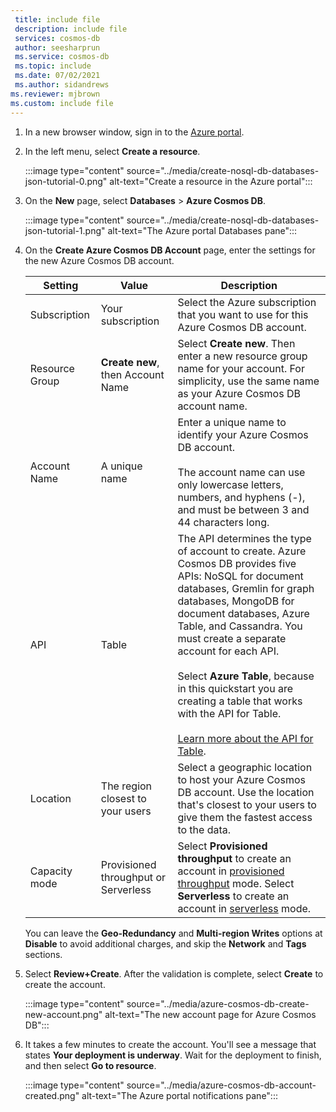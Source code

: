 ```yaml
---
 title: include file
 description: include file
 services: cosmos-db
 author: seesharprun
 ms.service: cosmos-db
 ms.topic: include
 ms.date: 07/02/2021
 ms.author: sidandrews
ms.reviewer: mjbrown
ms.custom: include file
---
```


1. In a new browser window, sign in to the [Azure portal](https://portal.azure.com/).

2. In the left menu, select **Create a resource**.
   
   :::image type="content" source="../media/create-nosql-db-databases-json-tutorial-0.png" alt-text="Create a resource in the Azure portal":::
   
3. On the **New** page, select **Databases** > **Azure Cosmos DB**.
   
   :::image type="content" source="../media/create-nosql-db-databases-json-tutorial-1.png" alt-text="The Azure portal Databases pane":::
   
3. On the **Create Azure Cosmos DB Account** page, enter the settings for the new Azure Cosmos DB account. 
 
    Setting|Value|Description
    ---|---|---
    Subscription|Your subscription|Select the Azure subscription that you want to use for this Azure Cosmos DB account. 
    Resource Group|**Create new**, then Account Name|Select **Create new**. Then enter a new resource group name for your account. For simplicity, use the same name as your Azure Cosmos DB account name. 
    Account Name|A unique name|Enter a unique name to identify your Azure Cosmos DB account.<br><br>The account name can use only lowercase letters, numbers, and hyphens (-), and must be between 3 and 44 characters long.
    API|Table|The API determines the type of account to create. Azure Cosmos DB provides five APIs: NoSQL for document databases, Gremlin for graph databases, MongoDB for document databases, Azure Table, and Cassandra. You must create a separate account for each API. <br><br>Select **Azure Table**, because in this quickstart you are creating a table that works with the API for Table. <br><br>[Learn more about the API for Table](../../cosmos-db/table/introduction.md).|
    Location|The region closest to your users|Select a geographic location to host your Azure Cosmos DB account. Use the location that's closest to your users to give them the fastest access to the data.
    Capacity mode|Provisioned throughput or Serverless|Select **Provisioned throughput** to create an account in [provisioned throughput](../../cosmos-db/set-throughput.md) mode. Select **Serverless** to create an account in [serverless](../../cosmos-db/serverless.md) mode.

    You can leave the **Geo-Redundancy** and **Multi-region Writes** options at **Disable** to avoid additional charges, and skip the **Network** and **Tags** sections.

5. Select **Review+Create**. After the validation is complete, select **Create** to create the account. 
 
   :::image type="content" source="../media/azure-cosmos-db-create-new-account.png" alt-text="The new account page for Azure Cosmos DB":::

6. It takes a few minutes to create the account. You'll see a message that states **Your deployment is underway**. Wait for the deployment to finish, and then select **Go to resource**.

    :::image type="content" source="../media/azure-cosmos-db-account-created.png" alt-text="The Azure portal notifications pane":::
